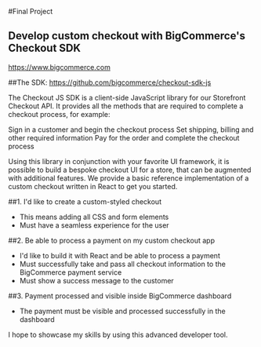 #Final Project

## Develop custom checkout with BigCommerce's Checkout SDK
https://www.bigcommerce.com

##The SDK:
https://github.com/bigcommerce/checkout-sdk-js

The Checkout JS SDK is a client-side JavaScript library for our Storefront Checkout API. It provides all the methods that are required to complete a checkout process, for example:

Sign in a customer and begin the checkout process
Set shipping, billing and other required information
Pay for the order and complete the checkout process

Using this library in conjunction with your favorite UI framework, it is possible to build a bespoke checkout UI for a store, that can be augmented with additional features. We provide a basic reference implementation of a custom checkout written in React to get you started.

##1. I'd like to create a custom-styled checkout
- This means adding all CSS and form elements
- Must have a seamless experience for the user

##2. Be able to process a payment on my custom checkout app
- I'd like to build it with React and be able to process a payment
- Must successfully take and pass all checkout information to the BigCommerce payment service
- Must show a success message to the customer

##3. Payment processed and visible inside BigCommerce dashboard
- The payment must be visible and processed successfully in the dashboard

I hope to showcase my skills by using this advanced developer tool.


